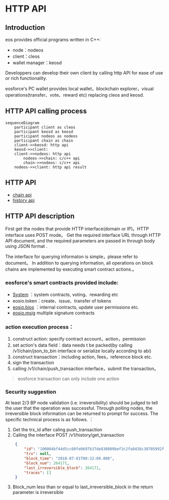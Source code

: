 # HTTP API

## Introduction
eos provides official programs written in C++:
- node：nodeos
- client：cleos
- wallet manager：keosd

Developpers can develop their own client by calling http API for ease of use or rich functionality.

eosforce's PC wallet provides local wallet，blockchain explorer，visual operations(transfer、vote、reward etc) replacing cleos and keosd.

## HTTP API calling process

```mermaid
sequenceDiagram
    participant client as cleos
    participant keosd as keosd
    participant nodeos as nodeos
    participant chain as chain
    client->>keosd: http api
    keosd->>client: 
    client->>nodeos: http api
        nodeos->>chain: c/c++ api
        chain->>nodeos: c/c++ api
    nodeos->>client: http api result

```

## HTTP API 

- [chain api](zh-cn/eosforce_http_chain_api.md)
- [history api](zh-cn/eosforce_http_history_api.md)

## HTTP API description

First get the nodes that provide HTTP interface(domain or IP)。HTTP interface uses POST mode。
Get the required interface URL through HTTP API document, and the required parameters are passed in through body using JSON format
.

The interface for querying informaton is simple，please refer to document。
In addition to querying information, all operations on block chains are implemented by executing smart contract actions.。

### eosforce's smart contracts provided include:
- [System](en-us/contract/System/System.md) ：system contracts, voting、rewarding etc
- eosio.token：create、issue、transfer of tokens
- [eosio.bios](en-us/eosforce_account.md) ：internal contracts, update user permissions etc.
- [eosio.msig](en-us/contract/eosio.msig/msig.md) multiple signature contracts

### action execution process：

1. construct action: specify contract account，action，permission
2. set action's data field：data needs t be packed(by calling /v1/chain/json_to_bin interface or serialize locally according to abi)
3. construct transaction：including action, fees，reference block etc.
4. sign the transaction
5. calling /v1/chain/push_transaction interface，submit the transaction。

> eosforce transaction can only include one action

### Security suggestion
At least 2/3 BP node validation (i.e. irreversibility) should be judged to tell the user that the operation was successful.
Through polling nodes, the irreversible block information can be returned to prompt for success. The specific technical process is as follows.
：

1. Get the trx_id after caling push_transaction
2. Calling the interface POST  /v1/history/get_transaction
   ```json
    {
        "id": "100004bf44d5cc60fe0697b37de830809bef3c2fa0438c38705992f649b97eb6",
        "trx": null,
        "block_time": "2018-07-01T08:32:09.000",
        "block_num": 264171,
        "last_irreversible_block": 264171,
        "traces": []
    }
   ```
3. Block_num less than or equal to last_irreversible_block in the return parameter is irreversible
